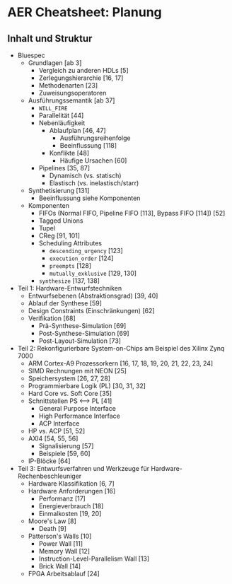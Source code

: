# AER Cheatsheet: Planung

## Inhalt und Struktur

* Bluespec
    - Grundlagen [ab 3]
        + Vergleich zu anderen HDLs [5]
        + Zerlegungshierarchie [16, 17]
        + Methodenarten [23]
        + Zuweisungsoperatoren
    - Ausführungssemantik [ab 37]
        + `WILL_FIRE`
        + Parallelität [44]
        + Nebenläufigkeit
            * Ablaufplan [46, 47]
                - Ausführungsreihenfolge
                - Beeinflussung [118]
            * Konflikte [48]
                - Häufige Ursachen [60]
        + Pipelines [35, 87]
            * Dynamisch (vs. statisch)
            * Elastisch (vs. inelastisch/starr)
    - Synthetisierung [131]
        + Beeinflussung siehe Komponenten
    - Komponenten
        + FIFOs (Normal FIFO, Pipeline FIFO [113], Bypass FIFO [114]) [52]
        + Tagged Unions
        + Tupel
        + CReg [91, 101]
        + Scheduling Attributes
            * `descending_urgency` [123]
            * `execution_order` [124]
            * `preempts` [128]
            * `mutually_exklusive` [129, 130]
        + `synthesize` [137, 138]
* Teil 1: Hardware-Entwurfstechniken
    - Entwurfsebenen (Abstraktionsgrad) [39, 40]
    - Ablauf der Synthese [59]
    - Design Constraints (Einschränkungen) [62]
    - Verifikation [68]
        + Prä-Synthese-Simulation [69]
        + Post-Synthese-Simulation [69]
        + Post-Layout-Simulation [73]
* Teil 2: Rekonfigurierbare System-on-Chips am Beispiel des Xilinx Zynq 7000
    - ARM Cortex-A9 Prozessorkern [16, 17, 18, 19, 20, 21, 22, 23, 24]
    - SIMD Rechnungen mit NEON [25]
    - Speichersystem [26, 27, 28]
    - Programmierbare Logik (PL) [30, 31, 32]
    - Hard Core vs. Soft Core [35]
    - Schnittstellen PS <--> PL [41]
        + General Purpose Interface
        + High Performance Interface
        + ACP Interface
    - HP vs. ACP [51, 52]
    - AXI4 [54, 55, 56]
        + Signalisierung [57]
        + Beispiele [59, 60]
    - IP-Blöcke [64]
* Teil 3: Entwurfsverfahren und Werkzeuge für Hardware-Rechenbeschleuniger
    - Hardware Klassifikation [6, 7]
    - Hardware Anforderungen [16]
        + Performanz [17]
        + Energieverbrauch [18]
        + Einmalkosten [19, 20]
    - Moore's Law [8]
        + Death [9]
    - Patterson's Walls [10]
        + Power Wall [11]
        + Memory Wall [12]
        + Instruction-Level-Parallelism Wall [13]
        + Brick Wall [14]
    - FPGA Arbeitsablauf [24]
